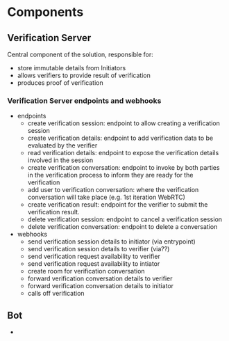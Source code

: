 # Components

## Verification Server
Central component of the solution, responsible for:
- store immutable details from Initiators
- allows verifiers to provide result of verification
- produces proof of verification

### Verification Server endpoints and webhooks
- endpoints
  - create verification session: endpoint to allow creating a verification session
  - create verification details: endpoint to add verification data to be evaluated by the verifier
  - read verification details: endpoint to expose the verification details involved in the session
  - create verification conversation: endpoint to invoke by both parties in the verification process to inform they are ready for the verification
  - add user to verification conversation: where the verification conversation will take place (e.g. 1st iteration WebRTC)
  - create verification result: endpoint for the verifier to submit the verification result.
  - delete verification session: endpoint to cancel a verification session
  - delete verification conversation: endpoint to delete a conversation
- webhooks
  - send verification session details to initiator (via entrypoint)
  - send verification session details to verifier (via??)
  - send verification request availability to verifier
  - send verification request availability to intiator
  - create room for verification conversation
  - forward verification conversation details to verifier
  - forward verification conversation details to initiator
  - calls off verification

## Bot
- 
